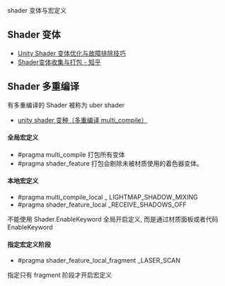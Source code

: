 shader 变体与宏定义

## Shader 变体

- [Unity Shader 变体优化与故障排除技巧](https://mp.weixin.qq.com/s/0l6SkXNwuoRzFt9Xg0ZV4A)
- [Shader变体收集与打包 - 知乎](https://zhuanlan.zhihu.com/p/68888831)

## Shader 多重编译

有多重编译的 Shader 被称为 uber shader

- [unity shader 变种（多重编译 multi_compile）](https://www.jianshu.com/p/8750704a2f4c)

#### 全局宏定义

- #pragma multi_compile 打包所有变体
- #pragma shader_feature 打包会剔除未被材质使用的着色器变体。

#### 本地宏定义

- #pragma multi_compile_local _ LIGHTMAP_SHADOW_MIXING
- #pragma shader_feature_local _RECEIVE_SHADOWS_OFF

不能使用 Shader.EnableKeyword 全局开启定义, 而是通过材质面板或者代码 EnableKeyword

#### 指定宏定义阶段

- #pragma shader_feature_local_fragment _LASER_SCAN

指定只有 fragment 阶段才开启宏定义